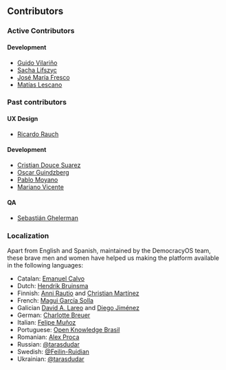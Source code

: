 ## Contributors

### Active Contributors

#### Development

* [Guido Vilariño](http://twitter.com/gvilarino)
* [Sacha Lifszyc](https://twitter.com/slifszyc)
* [José María Fresco](https://github.com/jfresco)
* [Matías Lescano](https://github.com/mjlescano)

### Past contributors

#### UX Design

* [Ricardo Rauch](http://twitter.com/gravityonmars)

#### Development

* [Cristian Douce Suarez](http://twitter.com/cristiandouce)
* [Oscar Guindzberg](https://github.com/oscarguindzberg)
* [Pablo Moyano](https://github.com/ultraklon)
* [Mariano Vicente](https://github.com/vmariano)

#### QA

* [Sebastián Ghelerman](https://twitter.com/bastianhell)


### Localization

Apart from English and Spanish, maintained by the DemocracyOS team, these brave men and women have helped us making the platform available in the following languages:

* Catalan: [Emanuel Calvo](https://github.com/3manuek)
* Dutch: [Hendrik Bruinsma](https://twitter.com/readefries)
* Finnish: [Anni Rautio](https://twitter.com/annirautio) and [Christian Martínez](www.hyvatilmat.com)
* French: [Magui García Solla](https://twitter.com/magui_1984)
* Galician [David A. Lareo](https://github.com/dalareo) and [Diego Jiménez](https://github.com/diegomestizo)
* German: [Charlotte Breuer](http://breuer-moellemann.de/)
* Italian: [Felipe Muñoz](https://twitter.com/felipemuni)
* Portuguese: [Open Knowledge Brasil](https://github.com/okfn-brasil)
* Romanian: [Alex Proca](https://alexproca.ro)
* Russian: [@tarasdudar](https://github.com/tarasdudar)
* Swedish: [@Feilin-Ruidian](https://github.com/Feilin-Ruidian)
* Ukrainian: [@tarasdudar](https://github.com/tarasdudar)
